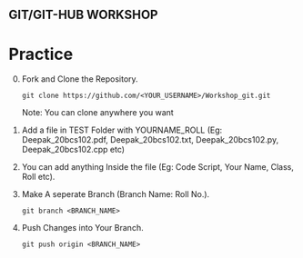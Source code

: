 ## GIT/GIT-HUB WORKSHOP

# Practice

0. Fork and Clone the Repository.

    `git clone https://github.com/<YOUR_USERNAME>/Workshop_git.git`

    Note: You can clone anywhere you want

1. Add a file in TEST Folder with YOURNAME_ROLL 
(Eg: Deepak_20bcs102.pdf, Deepak_20bcs102.txt, Deepak_20bcs102.py, Deepak_20bcs102.cpp etc)

2. You can add anything Inside the file (Eg: Code Script, Your Name, Class, Roll etc).

3. Make A seperate Branch (Branch Name: Roll No.).

    `git branch <BRANCH_NAME>`

4. Push Changes into Your Branch.

    `git push origin <BRANCH_NAME>`